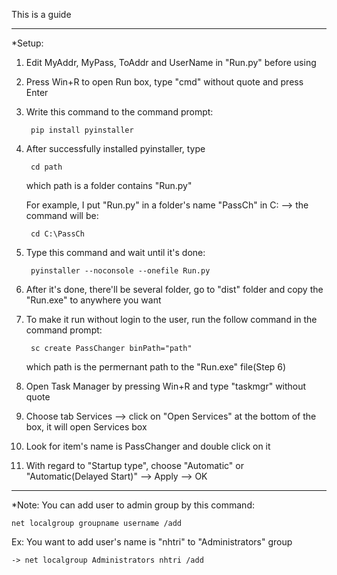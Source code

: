 This is a guide

------------------------------------------------------------------------

*Setup:
1) Edit MyAddr, MyPass, ToAddr and UserName in "Run.py" before using

2) Press Win+R to open Run box, type "cmd" without quote and press Enter

3) Write this command to the command prompt:
		
		pip install pyinstaller 
4) After successfully installed pyinstaller, type 

		cd path
	which path is a folder contains "Run.py"
	
	For example, I put "Run.py" in a folder's name "PassCh" in C: --> the command will be:

		cd C:\PassCh
		
5) Type this command and wait until it's done: 

		pyinstaller --noconsole --onefile Run.py
		
6) After it's done, there'll be several folder, go to "dist" folder and copy the "Run.exe" to anywhere you want

7) To make it run without login to the user, run the follow command in the command prompt: 

		sc create PassChanger binPath="path"
	which path is the permernant path to the "Run.exe" file(Step 6)

8) Open Task Manager by pressing Win+R and type "taskmgr" without quote

9) Choose tab Services --> click on "Open Services" at the bottom of the box, it will open Services box

10) Look for item's name is PassChanger and double click on it

11) With regard to "Startup type", choose "Automatic" or "Automatic(Delayed Start)" --> Apply --> OK

------------------------------------------------------------------------

*Note: 
You can add user to admin group by this command:

	net localgroup groupname username /add
	
Ex: You want to add user's name is "nhtri" to "Administrators" group

	-> net localgroup Administrators nhtri /add
